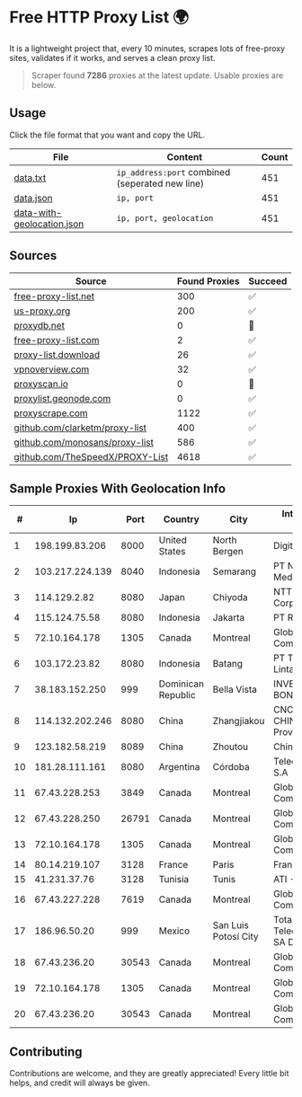 
# Free HTTP Proxy List 🌍

It is a lightweight project that, every 10 minutes, scrapes lots of free-proxy sites, validates if it works, and serves a clean proxy list.


> Scraper found **7286** proxies at the latest update. Usable proxies are below.

## Usage

Click the file format that you want and copy the URL.


|File|Content|Count|
|----|-------|-----|
|[data.txt](https://raw.githubusercontent.com/themiralay/Proxy-List-World/master/data.txt)|`ip_address:port` combined (seperated new line)|451|
|[data.json](https://raw.githubusercontent.com/themiralay/Proxy-List-World/master/data.json)|`ip, port`|451|
|[data-with-geolocation.json](https://raw.githubusercontent.com/themiralay/Proxy-List-World/master/data-with-geolocation.json)|`ip, port, geolocation`|451|

## Sources

|Source|Found Proxies|Succeed|
|------|-------------|-------|
|[free-proxy-list.net](https://free-proxy-list.net)|300|✅|
|[us-proxy.org](https://www.us-proxy.org)|200|✅|
|[proxydb.net](http://proxydb.net)|0|🚫|
|[free-proxy-list.com](https://free-proxy-list.com/?page=&port=&type%5B%5D=http&type%5B%5D=https&up_time=0&search=Search)|2|✅|
|[proxy-list.download](https://www.proxy-list.download/HTTP)|26|✅|
|[vpnoverview.com](https://vpnoverview.com/privacy/anonymous-browsing/free-proxy-servers)|32|✅|
|[proxyscan.io](https://www.proxyscan.io)|0|🚫|
|[proxylist.geonode.com](https://proxylist.geonode.com/api/proxy-list?limit=300&page=1&sort_by=lastChecked&sort_type=desc&protocols=http,https)|0|✅|
|[proxyscrape.com](https://api.proxyscrape.com/v2/?request=displayproxies&protocol=http&timeout=10000&country=all&ssl=all&anonymity=all)|1122|✅|
|[github.com/clarketm/proxy-list](https://raw.githubusercontent.com/clarketm/proxy-list/master/proxy-list-raw.txt)|400|✅|
|[github.com/monosans/proxy-list](https://raw.githubusercontent.com/monosans/proxy-list/main/proxies/http.txt)|586|✅|
|[github.com/TheSpeedX/PROXY-List](https://raw.githubusercontent.com/TheSpeedX/PROXY-List/master/http.txt)|4618|✅|


## Sample Proxies With Geolocation Info

|#|Ip|Port|Country|City|Internet Service Provider|
|-|--|----|-------|----|-------------------------|
|1|198.199.83.206|8000|United States|North Bergen|DigitalOcean, LLC|
|2|103.217.224.139|8040|Indonesia|Semarang|PT Nesta Indo Media|
|3|114.129.2.82|8080|Japan|Chiyoda|NTT SmartConnect Corporation|
|4|115.124.75.58|8080|Indonesia|Jakarta|PT Remala Abadi|
|5|72.10.164.178|1305|Canada|Montreal|GloboTech Communications|
|6|103.172.23.82|8080|Indonesia|Batang|PT Tujuhlangit Lintas Nusantara|
|7|38.183.152.250|999|Dominican Republic|Bella Vista|INVERSIONES BONAFER, SRL|
|8|114.132.202.246|8080|China|Zhangjiakou|CNC Group CHINA169 Hebei Province network|
|9|123.182.58.219|8089|China|Zhoutou|China Telecom|
|10|181.28.111.161|8080|Argentina|Córdoba|Telecom Argentina S.A|
|11|67.43.228.253|3849|Canada|Montreal|GloboTech Communications|
|12|67.43.228.250|26791|Canada|Montreal|GloboTech Communications|
|13|72.10.164.178|1305|Canada|Montreal|GloboTech Communications|
|14|80.14.219.107|3128|France|Paris|France Telecom|
|15|41.231.37.76|3128|Tunisia|Tunis|ATI - ISP|
|16|67.43.227.228|7619|Canada|Montreal|GloboTech Communications|
|17|186.96.50.20|999|Mexico|San Luis Potosí City|Total Play Telecomunicaciones SA De CV|
|18|67.43.236.20|30543|Canada|Montreal|GloboTech Communications|
|19|72.10.164.178|1305|Canada|Montreal|GloboTech Communications|
|20|67.43.236.20|30543|Canada|Montreal|GloboTech Communications|



## Contributing

Contributions are welcome, and they are greatly appreciated! Every
little bit helps, and credit will always be given.

